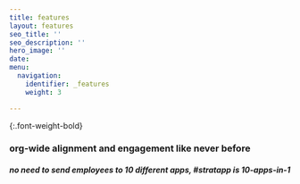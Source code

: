 ```yaml
---
title: features
layout: features
seo_title: ''
seo_description: ''
hero_image: ''
date: 
menu:
  navigation:
    identifier: _features
    weight: 3

---
```

{:.font-weight-bold}

### org-wide alignment and engagement like never before

##### no need to send employees to 10 different apps, #stratapp is 10-apps-in-1